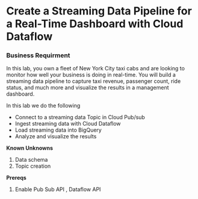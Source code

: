 # Create a Streaming Data Pipeline for a Real-Time Dashboard with Cloud Dataflow

### Business Requirment 
In this lab, you own a fleet of New York City taxi cabs and are looking to monitor how well your business is doing in real-time. You will build a streaming data pipeline to capture taxi revenue, passenger count, ride status, and much more and visualize the results in a management dashboard. 

In this lab we do the following 
-   Connect to a streaming data Topic in Cloud Pub/sub
-   Ingest streaming data with Cloud Dataflow
-   Load streaming data into BigQuery
-   Analyze and visualize the results

**Known Unknowns**
1. Data schema
2. Topic creation 

**Prereqs** 
1.  Enable Pub Sub API , Dataflow API
<!--stackedit_data:
eyJoaXN0b3J5IjpbNjY4OTc5NDgwLDE4NTU3MTA0NzEsNDU5Nj
c2MDUyLDEyNzEzMzIyNTNdfQ==
-->